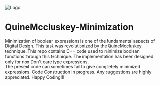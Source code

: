 ![Logo](https://cdn4.iconfinder.com/data/icons/web-pages-seo/512/13-512.png)

# QuineMccluskey-Minimization
Minimization of boolean expressions is one of the fundamental aspects of Digital Design. This task was revolutionized by the QuineMccluskey technique. This repo contains C++ code used to minimize  boolean functions through this technique. The implementation has been designed only for non Don't care type expressions.  
The present code can sometimes fail to give completely minimized expressions. Code Construction in progress. Any suggestions are highly appreciated.
Happy Coding!!!
